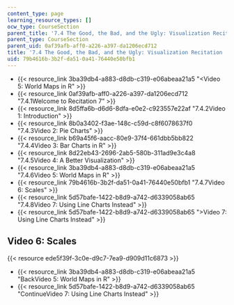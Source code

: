 ```yaml
---
content_type: page
learning_resource_types: []
ocw_type: CourseSection
parent_title: '7.4 The Good, the Bad, and the Ugly: Visualization Recitation  (Recitation)'
parent_type: CourseSection
parent_uid: 0af39afb-aff0-a226-a397-da1206ecd712
title: '7.4 The Good, the Bad, and the Ugly: Visualization Recitation  (Recitation)'
uid: 79b4616b-3b2f-da51-0a41-76440e50bfb1
---
```


*   {{< resource_link 3ba39db4-a883-d8db-c319-e06abeaa21a5 "\<Video 5: World Maps in R" >}}
*   {{< resource_link 0af39afb-aff0-a226-a397-da1206ecd712 "7.4.1Welcome to Recitation 7" >}}
*   {{< resource_link 8d5ffa6b-d6d6-8dfa-e0e2-c923557e22af "7.4.2Video 1: Introduction" >}}
*   {{< resource_link 8b0a3402-f3ae-148c-c59d-c8f6078637f0 "7.4.3Video 2: Pie Charts" >}}
*   {{< resource_link b69a45f6-aacc-80e9-37f4-661dbb5bb822 "7.4.4Video 3: Bar Charts in R" >}}
*   {{< resource_link 8d22eb43-2696-2ab5-580b-311ad9e3c4a8 "7.4.5Video 4: A Better Visualization" >}}
*   {{< resource_link 3ba39db4-a883-d8db-c319-e06abeaa21a5 "7.4.6Video 5: World Maps in R" >}}
*   {{< resource_link 79b4616b-3b2f-da51-0a41-76440e50bfb1 "7.4.7Video 6: Scales" >}}
*   {{< resource_link 5d57bafe-1422-b8d9-a742-d6339058ab65 "7.4.8Video 7: Using Line Charts Instead" >}}
*   {{< resource_link 5d57bafe-1422-b8d9-a742-d6339058ab65 "\>Video 7: Using Line Charts Instead" >}}

Video 6: Scales
---------------

{{< resource ede5f39f-3c0e-d9c7-7ea9-d909d11c6873 >}}

*   {{< resource_link 3ba39db4-a883-d8db-c319-e06abeaa21a5 "BackVideo 5: World Maps in R" >}}
*   {{< resource_link 5d57bafe-1422-b8d9-a742-d6339058ab65 "ContinueVideo 7: Using Line Charts Instead" >}}